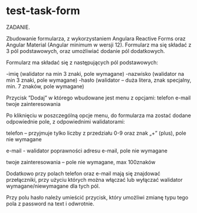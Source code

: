 # test-task-form
ZADANIE. 

Zbudowanie formularza, z wykorzystaniem Angulara Reactive Forms oraz Angular Material (Angular minimum w wersji 12). Formularz ma się składać z 3 pól podstawowych, oraz umożliwiać dodanie pól dodatkowych. 

 

Formularz ma składać się z następujących pól podstawowych: 

-imię (walidator na min 3 znaki, pole wymagane) 
-nazwisko (walidator na min 3 znaki, pole wymagane) 
-hasło (walidator – duża litera, znak specjalny, min. 7 znaków, pole wymagane) 

Przycisk ”Dodaj” w którego wbudowane jest menu z opcjami: 
telefon 
e-mail 
twoje zainteresowania 

Po kliknięciu w poszczególną opcje menu, do formularza ma zostać dodane odpowiednie pole, z odpowiednimi walidatorami: 

telefon – przyjmuje tylko liczby z przedziału 0-9 oraz znak „+” (plus), pole nie wymagane 

e-mail - walidator poprawności adresu e-mail, pole nie wymagane 

twoje zainteresowania – pole nie wymagane, max 100znaków 

Dodatkowo przy polach telefon oraz e-mail mają się znajdować przełączniki, przy użyciu których można włączać lub wyłączać walidator wymagane/niewymagane dla tych pól. 

Przy polu hasło należy umieścić przycisk, który umożliwi zmianę typu tego pola z password na text i odwrotnie. 
